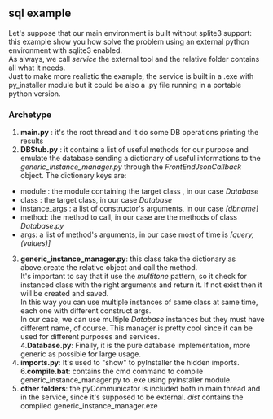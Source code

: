 ## sql example

Let's suppose that our main environment is built without splite3 support:  
this example show you how solve the problem using an external python environment with sqlite3 enabled.   
As always, we call *service* the external tool and the relative folder contains all what it needs.  
Just to make more realistic the example, the service is built in a .exe with py_installer module but it could be also a .py file running in a portable python version.  
  

### Archetype

1.  **main.py** : it's the root thread and it do some DB operations printing the results
2.  **DBStub.py** : it contains a list of useful methods for our purpose and emulate the database sending a dictionary of useful informations to the *generic_instance_manager.py* through the *FrontEndJsonCallback* object. The dictionary keys are:
   * module : the module containing the target class , in our case *Database*
   * class : the target class, in our case *Database*
   * instance_args : a list of constructor's arguments, in our case *[dbname]*
   * method: the method to call,  in our case are the methods of class *Database.py*
   * args: a list of method's arguments, in our case most of time is *[query,(values)]*
3. **generic_instance_manager.py**: this class take the dictionary as above,create the relative object and call the method.  
It's important to say that it use the *multitone* pattern, so it check for instanced class with the right arguments and return it. If not exist then it will be created and saved.  
In this way you can use multiple instances of same class at same time, each one with different construct args.  
In our case, we can use multiple *Database* instances but they must have different name, of course.
This manager is pretty cool since it can be used for different purposes and services.  
4.**Database.py**: Finally, it is the pure database implementation, more generic as possible for large usage.  
5. **imports.py**: It's used to "show" to pyInstaller the hidden imports.  
6.**compile.bat**: contains the cmd command to compile generic_instance_manager.py to .exe using pyInstaller module.  
7. **other folders**: the pyCommunicator is included both in main thread and in the service, since it's supposed to be external.  *dist* contains the compiled generic_instance_manager.exe